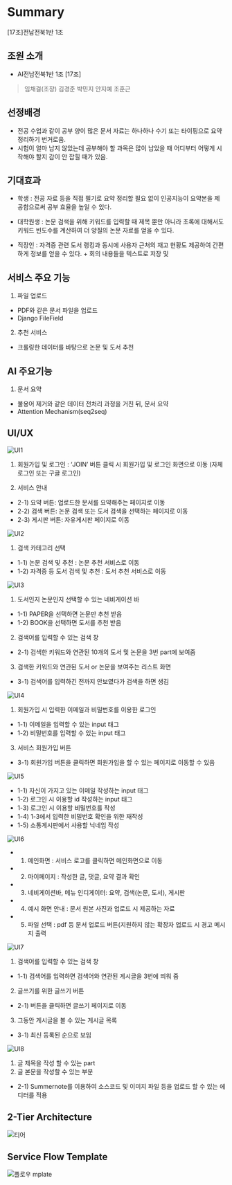 # Summary
[17조]전남전북1반 1조

## 조원 소개
- AI전남전북1반 1조 [17조]
> 임채걸(조장)
> 김경준
> 박민지
> 안지예
> 조훈근

## 선정배경
- 전공 수업과 같이 공부 양이 많은 문서 자료는 하나하나 수기 또는 타이핑으로 요약 정리하기 번거로움.
- 시험이 얼마 남지 않았는데 공부해야 할 과목은 많이 남았을 때 어디부터 어떻게 시작해야 할지 감이 안   잡힐 때가 있음.

## 기대효과
- 학생 : 전공 자료 등을 직접 필기로 요약 정리할 필요 없이 인공지능이 요약본을 제공함으로써 공부 효율을 높일 수 있다.

- 대학원생 : 논문 검색을 위해 키워드를 입력할 때 제목 뿐만 아니라 초록에 대해서도 키워드 빈도수를 계산하여 더 양질의 논문 자료를 얻을 수 있다.

- 직장인 : 자격증 관련 도서 랭킹과 동시에 사용자 근처의 재고 현황도 제공하여 간편하게 정보를 얻을 수 있다. + 회의 내용들을 텍스트로 저장 및 

## 서비스 주요 기능 
1) 파일 업로드
- PDF와 같은 문서 파일을 업로드
- Django FileField

2) 추천 서비스
- 크롤링한 데이터를 바탕으로 논문 및 도서 추천

## AI 주요기능
1) 문서 요약
- 불용어 제거와 같은 데이터 전처리 과정을 거친 뒤, 문서 요약
- Attention Mechanism(seq2seq)

## UI/UX
![UI1](https://user-images.githubusercontent.com/96154553/164160409-45cb8fdb-3fdb-4dfe-b059-6334bb5536ae.PNG)
 1) 회원가입 및 로그인 : ‘JOIN’ 버튼 클릭 시 회원가입 및 로그인 화면으로 이동 (자체 로그인 또는 구글 로그인)

 2) 서비스 안내
- 2-1) 요약 버튼: 업로드한 문서를 요약해주는 페이지로 이동
- 2-2) 검색 버튼: 논문 검색 또는 도서 검색을 선택하는 페이지로 이동 
- 2-3) 게시판 버튼: 자유게시판 페이지로 이동

![UI2](https://user-images.githubusercontent.com/96154553/164161927-c9179d17-fc4c-43e5-b3c0-c85d24d10318.PNG)
 1) 검색 카테고리 선택
- 1-1) 논문 검색 및 추천 : 논문 추천 서비스로 이동
- 1-2) 자격증 등 도서 검색 및 추천 : 도서 추천 서비스로 이동

![UI3](https://user-images.githubusercontent.com/96154553/164162758-b73ac539-8b20-4e4d-9683-8d823e6f5737.PNG)
 1) 도서인지 논문인지 선택할 수 있는 네비게이션 바 
- 1-1) PAPER을 선택하면 논문만 추천 받음
- 1-2) BOOK을 선택하면 도서를 추천 받음

2) 검색어를 입력할 수 있는 검색 창
- 2-1) 검색한 키워드와 연관된 10개의 도서 및 논문을 3번 part에 보여줌

3) 검색한 키워드와 연관된 도서 or 논문을 보여주는 리스트 화면
- 3-1) 검색어를 입력하긴 전까지 안보였다가 검색을 하면 생김

![UI4](https://user-images.githubusercontent.com/96154553/164164498-65fb53c6-9795-4e5f-945d-c6f1509eac9c.PNG)
 1) 회원가입 시 입력한 이메일과 비밀번호를 이용한 로그인
- 1-1) 이메일을 입력할 수 있는 input 태그
- 1-2) 비밀번호를 입력할 수 있는 input 태그

 3) 서비스 회원가입 버튼
 - 3-1) 회원가입 버튼을 클릭하면 회원가입을 할 수 있는 페이지로 이동할 수 있음

![UI5](https://user-images.githubusercontent.com/96154553/164164975-e3fa2358-0ea1-4148-b998-37edb0dd1f52.PNG)
- 1-1) 자신이 가지고 있는 이메일 작성하는 input 태그
- 1-2) 로그인 시 이용할 id 작성하는 input 태그
- 1-3) 로그인 시 이용할 비밀번호를 작성
- 1-4) 1-3에서 입력한 비밀번호 확인을 위한 재작성
- 1-5) 소통게시판에서 사용할 닉네임 작성

![UI6](https://user-images.githubusercontent.com/96154553/164165154-90569751-e8e8-4f3b-a9b3-36ea2dfc36dc.PNG)

- 1) 메인화면 : 서비스 로고를 클릭하면 메인화면으로 이동
- 2) 마이페이지 : 작성한 글, 댓글, 요약 결과 확인
- 3) 네비게이션바, 메뉴 인디게이터: 요약, 검색(논문, 도서), 게시판
- 4) 예시 화면 안내 : 문서 원본 사진과 업로드 시 제공하는 자료
- 5) 파일 선택 : pdf 등 문서 업로드 버튼(지원하지 않는 확장자 업로드 시 경고 메시지 출력

![UI7](https://user-images.githubusercontent.com/96154553/164165977-d2226c5b-546d-4d33-8df4-c1377e760345.PNG)
1) 검색어를 입력할 수 있는 검색 창
- 1-1) 검색어를 입력하면 검색어와 연관된 게시글을 3번에 띄워 줌

2) 글쓰기를 위한 글쓰기 버튼
- 2-1) 버튼을 클릭하면 글쓰기 페이지로 이동

3) 그동안 게시글을 볼 수 있는 게시글 목록
- 3-1) 최신 등록된 순으로 보임

![UI8](https://user-images.githubusercontent.com/96154553/164166273-e168d296-eea0-47d2-8207-b49e519daf23.PNG)
 1) 글 제목을 작성 할 수 있는 part
 2) 글 본문을 작성할 수 있는 부분
- 2-1) Summernote를 이용하여 소스코드 및 이미지 파일 등을 업로드 할 수 있는 에디터를 적용

## 2-Tier Architecture
![티어](https://user-images.githubusercontent.com/96154553/164166869-e2a70490-be6d-4865-b635-f0ca8ad69473.PNG)

## Service Flow Template
![플로우](https://user-images.githubusercontent.com/96154553/164166987-382310a3-59dc-480a-804f-8dc5a7559ed4.PNG)
mplate

